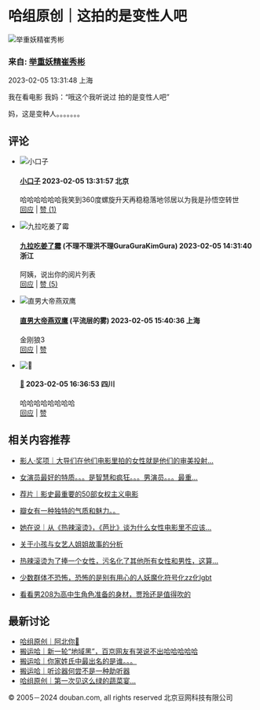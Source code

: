 # 哈组原创｜这拍的是变性人吧

![举重妖精崔秀彬](https://img1.doubanio.com/icon/up253980534-10.jpg)
### 来自: [举重妖精崔秀彬](https://www.douban.com/people/253980534/)

2023-02-05 13:31:48 上海

我在看电影 我妈：“哦这个我听说过 拍的是变性人吧”

妈，这是变种人。。。。。。。

## 评论

- ![小口子](https://img2.doubanio.com/icon/up168329724-11.jpg)  
  #### [小口子](https://www.douban.com/people/168329724/) 2023-02-05 13:31:57 北京  
  哈哈哈哈哈哈我笑到360度螺旋升天再稳稳落地邻居以为我是孙悟空转世  
  [回应](https://www.douban.com/group/topic/282749866/?cid=5015751931#last) | [赞 (1)](javascript:void\(0\);)

- ![九拉吃姜了霉](https://img9.doubanio.com/icon/up3529249-56.jpg)  
  #### [九拉吃姜了霉](https://www.douban.com/people/3529249/) (不理不理洪不理GuraGuraKimGura) 2023-02-05 14:31:40 浙江  
  阿姨，说出你的阅片列表  
  [回应](https://www.douban.com/group/topic/282749866/?cid=5015818000#last) | [赞 (5)](javascript:void\(0\);)

- ![直男大帝燕双鹰](https://img1.doubanio.com/icon/up163960110-9.jpg)  
  #### [直男大帝燕双鹰](https://www.douban.com/people/letterH/) (平流层的雾) 2023-02-05 15:40:36 上海  
  金刚狼3  
  [回应](https://www.douban.com/group/topic/282749866/?cid=5015892769#last) | [赞](javascript:void\(0\);)

- ![🍑](https://img2.doubanio.com/icon/up204763529-11.jpg)  
  #### [🍑](https://www.douban.com/people/204763529/) 2023-02-05 16:36:53 四川  
  哈哈哈哈哈哈哈哈  
  [回应](https://www.douban.com/group/topic/282749866/?cid=5015954060#last) | [赞](javascript:void\(0\);)

## 相关内容推荐

- [影人·奖项｜大导们在他们电影里拍的女性就是他们的审美投射...](https://www.douban.com/group/topic/281668541/)
  
- [女演员最好的特质。。。是智慧和疯狂。。。男演员。。。最重...](https://www.douban.com/group/topic/272300374/) 

- [荐片｜影史最重要的50部女权主义电影](https://www.douban.com/group/topic/312631784/) 

- [瓣女有一种独特的气质和魅力。。](https://www.douban.com/group/topic/282320785/) 

- [她在说｜从《热辣滚烫》，《芭比》谈为什么女性电影里不应该...](https://www.douban.com/group/topic/303003116/)

- [关于小孩与女艺人姐姐故事的分析](https://www.douban.com/group/topic/162062061/) 

- [热辣滚烫为了捧一个女性，污名化了其他所有女性和男性，这算...](https://www.douban.com/group/topic/303361764/) 

- [少数群体不恐怖，恐怖的是别有用心的人妖魔化符号化zz化lgbt](https://www.douban.com/group/topic/312871743/) 

- [看看男208为高中生角色准备的身材，贾玲还是值得吹的](https://www.douban.com/group/topic/301677629/) 

## 最新讨论 

- [哈组原创｜阿北你🤣](https://www.douban.com/group/topic/313318699/) 
- [搬运哈｜新一轮“地域黑”，百京网友有哭说不出哈哈哈哈哈](https://www.douban.com/group/topic/313614558/) 
- [搬运哈｜你家姓氏中最出名的是谁。。。](https://www.douban.com/group/topic/312552973/) 
- [搬运哈｜听诊器何尝不是一种助听器](https://www.douban.com/group/topic/313710998/) 
- [哈组原创｜第一次见这么绿的蔬菜宴…](https://www.douban.com/group/topic/313561877/) 

© 2005－2024 douban.com, all rights reserved 北京豆网科技有限公司